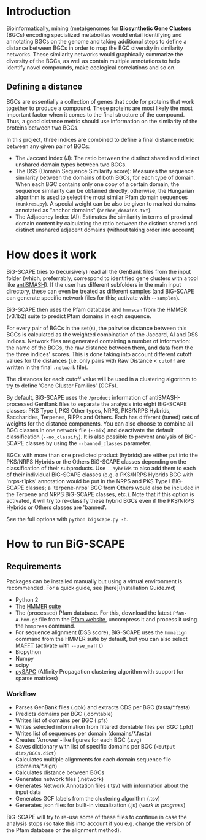 # Introduction

Bioinformatically, mining (meta)genomes for **Biosynthetic Gene Clusters** 
(BGCs) encoding specialized metabolites would entail identifying and annotating 
BGCs on the genome and taking additional steps to define a distance between BGCs
in order to map the BGC diversity in similarity networks. These similarity 
networks would graphically summarize the diversity of the BGCs, as well as 
contain multiple annotations to help identify novel compounds, make ecological 
correlations and so on.

## Defining a distance

BGCs are essentially a collection of genes that code for proteins that work 
together to produce a compound. These proteins are most likely the most 
important factor when it comes to the final structure of the compound. Thus, a 
good distance metric should use information on the similarity of the proteins 
between two BGCs.

In this project, three indices are combined to define a final distance metric 
between any given pair of BGCs:
* The Jaccard index (J): The ratio between the distinct shared and distinct 
unshared domain types between two BGCs.
* The DSS (Domain Sequence Similarity score): Measures the sequence similarity 
between the domains of both BGCs, for each type of domain. When each BGC 
contains only one copy of a certain domain, the sequence similarity can be 
obtained directly, otherwise, the Hungarian algorithm is used to select the most 
similar Pfam domain sequences (`munkres.py`). A special weight can be also be 
given to marked domains annotated as "anchor domains" (`anchor_domains.txt`).
* The Adjacency Index (AI): Estimates the similarity in terms of proximal domain
content by calculating the ratio between the distinct shared and distinct
unshared adjacent domains (without taking order into account)

# How does it work

BiG-SCAPE tries to (recursively) read all the GenBank files from the input 
folder (which, preferrably, correspond to identified gene clusters with a tool 
like [antiSMASH](https://antismash.secondarymetabolites.org/)). If the user has 
different subfolders in the main input directory, these can even be treated as 
different samples (and BiG-SCAPE can generate specific network files for this; 
activate with `--samples`).

BiG-SCAPE then uses the Pfam database and `hmmscan` from the HMMER (v3.1b2) 
suite to predict Pfam domains in each sequence.

For every pair of BGCs in the set(s), the pairwise distance between this BGCs is
calculated as the weighted combination of the Jaccard, AI and DSS indices. 
Network files are generated containing a number of information: the name of the 
BGCs, the raw distance between them, and data from the the three indices' 
scores. This is done taking into account different cutoff values for the 
distances (i.e. only pairs with Raw Distance < `cutoff` are written in the 
final `.network` file).

The distances for each cutoff value will be used in a clustering algorithm to
try to define 'Gene Cluster Families' (GCFs).

By default, BiG-SCAPE uses the `/product` information of antiSMASH-processed
GenBank files to separate the analysis into eight BiG-SCAPE classes: PKS Type I,
PKS Other types, NRPS, PKS/NRPS Hybrids, Saccharides, Terpenes, RiPPs and 
Others. Each has different (tuned) sets of weights for the distance components.
You can also choose to combine all BGC classes in one network file (`--mix`) and
deactivate the default classification (`--no_classify`). It is also possible to
prevent analysis of BiG-SCAPE classes by using the `--banned_classes` parameter.

BGCs with more than one predicted product (hybrids) are either put into the 
PKS/NRPS Hybrids or the Others BiG-SCAPE classes depending on the classification
of their subproducts. Use `--hybrids` to also add them to each of their 
individual BiG-SCAPE classes (e.g. a PKS/NRPS Hybrids BGC with 'nrps-t1pks' 
annotation would be put in the NRPS and PKS Type I BiG-SCAPE classes; a 
'terpene-nrps' BGC from Others would also be included in the Terpene and NRPS 
BiG-SCAPE classes, etc.). Note that if this option is activated, it will try to
re-classify these hybrid BGCs even if the PKS/NRPS Hybrids or Others classes are
'banned'.

See the full options with `python bigscape.py -h`.

# How to run BiG-SCAPE

## Requirements

Packages can be installed manually but using a virtual environment is
recommended. For a quick guide, see [here](Installation Guide.md)

* Python 2
* The [HMMER suite](http://hmmer.org/)
* The (processed) Pfam database. For this, download the latest `Pfam-A.hmm.gz`
file from the [Pfam website](http://pfam.xfam.org/), uncompress it and process
it using the `hmmpress` command.
* For sequence alignment (DSS score), BiG-SCAPE uses the `hmmalign` command from
the HMMER suite by default, but you can also select 
[MAFFT](http://mafft.cbrc.jp/alignment/software/) (activate with `--use_mafft`)
* Biopython
* Numpy
* scipy
* [pySAPC](https://github.com/bioinfocao/pysapc) (Affinity Propagation 
clustering algorithm with support for sparse matrices)

### Workflow

* Parses GenBank files (.gbk) and extracts CDS per BGC (fasta/*.fasta)
* Predicts domains per BGC (.domtable)
* Writes list of domains per BGC (.pfs)
* Writes selected information from filtered domtable files per BGC (.pfd)
* Writes list of sequences per domain (domains/*.fasta)
* Creates 'Arrower'-like figures for each BGC (.svg)
* Saves dictionary with list of specific domains per BGC 
(`<output dir>/BGCs.dict`)
* Calculates multiple alignments for each domain sequence file (domains/*.algn)
* Calculates distance between BGCs
* Generates network files (.network)
* Generates Network Annotation files (.tsv) with information about the input 
data
* Generates GCF labels from the clustering algorithm (.tsv)
* Generates json files for built-in visualization (.js) (*work in progress*)

BiG-SCAPE will try to re-use some of these files to continue in case the 
analysis stops (so take this into account if you e.g. change the version of the 
Pfam database or the alignment method).
